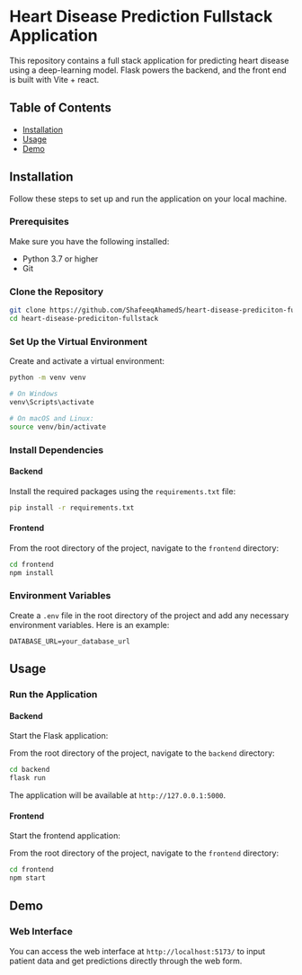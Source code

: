 # Heart Disease Prediction Fullstack Application

This repository contains a full stack application for predicting heart disease using a deep-learning model. Flask powers the backend, and the front end is built with Vite + react.

## Table of Contents

- [Installation](#installation)
- [Usage](#usage)
- [Demo](#demo)

## Installation

Follow these steps to set up and run the application on your local machine.

### Prerequisites

Make sure you have the following installed:

- Python 3.7 or higher
- Git

### Clone the Repository

```bash
git clone https://github.com/ShafeeqAhamedS/heart-disease-prediciton-fullstack
cd heart-disease-prediciton-fullstack
```

### Set Up the Virtual Environment

Create and activate a virtual environment:

```bash
python -m venv venv

# On Windows
venv\Scripts\activate

# On macOS and Linux:
source venv/bin/activate
```

### Install Dependencies

#### Backend
Install the required packages using the `requirements.txt` file:
```bash
pip install -r requirements.txt
```

#### Frontend
From the root directory of the project, navigate to the `frontend` directory:
```bash
cd frontend
npm install
```

### Environment Variables

Create a `.env` file in the root directory of the project and add any necessary environment variables. Here is an example:

```env
DATABASE_URL=your_database_url
```

## Usage

### Run the Application

#### Backend
Start the Flask application:

From the root directory of the project, navigate to the `backend` directory:
```bash
cd backend
flask run
```

The application will be available at `http://127.0.0.1:5000`.

#### Frontend
Start the frontend application:

From the root directory of the project, navigate to the `frontend` directory:
```bash
cd frontend
npm start
```

## Demo

### Web Interface

You can  access the web interface at `http://localhost:5173/` to input patient data and get predictions directly through the web form.
